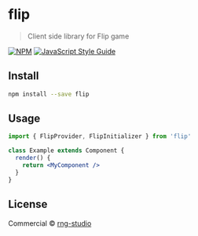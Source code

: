 # flip

> Client side library for Flip game

[![NPM](https://img.shields.io/npm/v/flip.svg)](https://www.npmjs.com/package/flip) [![JavaScript Style Guide](https://img.shields.io/badge/code_style-standard-brightgreen.svg)](https://standardjs.com)

## Install

```bash
npm install --save flip
```

## Usage

```jsx
import { FlipProvider, FlipInitializer } from 'flip'

class Example extends Component {
  render() {
    return <MyComponent />
  }
}
```

## License

Commercial © [rng-studio](https://github.com/rng-studio)
